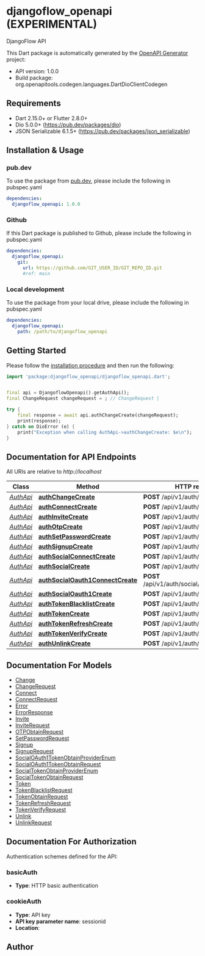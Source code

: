 # djangoflow_openapi (EXPERIMENTAL)
DjangoFlow API

This Dart package is automatically generated by the [OpenAPI Generator](https://openapi-generator.tech) project:

- API version: 1.0.0
- Build package: org.openapitools.codegen.languages.DartDioClientCodegen

## Requirements

* Dart 2.15.0+ or Flutter 2.8.0+
* Dio 5.0.0+ (https://pub.dev/packages/dio)
* JSON Serializable 6.1.5+ (https://pub.dev/packages/json_serializable)

## Installation & Usage

### pub.dev
To use the package from [pub.dev](https://pub.dev), please include the following in pubspec.yaml
```yaml
dependencies:
  djangoflow_openapi: 1.0.0
```

### Github
If this Dart package is published to Github, please include the following in pubspec.yaml
```yaml
dependencies:
  djangoflow_openapi:
    git:
      url: https://github.com/GIT_USER_ID/GIT_REPO_ID.git
      #ref: main
```

### Local development
To use the package from your local drive, please include the following in pubspec.yaml
```yaml
dependencies:
  djangoflow_openapi:
    path: /path/to/djangoflow_openapi
```

## Getting Started

Please follow the [installation procedure](#installation--usage) and then run the following:

```dart
import 'package:djangoflow_openapi/djangoflow_openapi.dart';


final api = DjangoflowOpenapi().getAuthApi();
final ChangeRequest changeRequest = ; // ChangeRequest | 

try {
    final response = await api.authChangeCreate(changeRequest);
    print(response);
} catch on DioError (e) {
    print("Exception when calling AuthApi->authChangeCreate: $e\n");
}

```

## Documentation for API Endpoints

All URIs are relative to *http://localhost*

Class | Method | HTTP request | Description
------------ | ------------- | ------------- | -------------
[*AuthApi*](doc/AuthApi.md) | [**authChangeCreate**](doc/AuthApi.md#authchangecreate) | **POST** /api/v1/auth/change/ | 
[*AuthApi*](doc/AuthApi.md) | [**authConnectCreate**](doc/AuthApi.md#authconnectcreate) | **POST** /api/v1/auth/connect/ | 
[*AuthApi*](doc/AuthApi.md) | [**authInviteCreate**](doc/AuthApi.md#authinvitecreate) | **POST** /api/v1/auth/invite/ | 
[*AuthApi*](doc/AuthApi.md) | [**authOtpCreate**](doc/AuthApi.md#authotpcreate) | **POST** /api/v1/auth/otp/ | 
[*AuthApi*](doc/AuthApi.md) | [**authSetPasswordCreate**](doc/AuthApi.md#authsetpasswordcreate) | **POST** /api/v1/auth/set-password/ | 
[*AuthApi*](doc/AuthApi.md) | [**authSignupCreate**](doc/AuthApi.md#authsignupcreate) | **POST** /api/v1/auth/signup/ | 
[*AuthApi*](doc/AuthApi.md) | [**authSocialConnectCreate**](doc/AuthApi.md#authsocialconnectcreate) | **POST** /api/v1/auth/social/connect/ | 
[*AuthApi*](doc/AuthApi.md) | [**authSocialCreate**](doc/AuthApi.md#authsocialcreate) | **POST** /api/v1/auth/social/ | 
[*AuthApi*](doc/AuthApi.md) | [**authSocialOauth1ConnectCreate**](doc/AuthApi.md#authsocialoauth1connectcreate) | **POST** /api/v1/auth/social/oauth1/connect/ | 
[*AuthApi*](doc/AuthApi.md) | [**authSocialOauth1Create**](doc/AuthApi.md#authsocialoauth1create) | **POST** /api/v1/auth/social/oauth1/ | 
[*AuthApi*](doc/AuthApi.md) | [**authTokenBlacklistCreate**](doc/AuthApi.md#authtokenblacklistcreate) | **POST** /api/v1/auth/token/blacklist/ | 
[*AuthApi*](doc/AuthApi.md) | [**authTokenCreate**](doc/AuthApi.md#authtokencreate) | **POST** /api/v1/auth/token/ | 
[*AuthApi*](doc/AuthApi.md) | [**authTokenRefreshCreate**](doc/AuthApi.md#authtokenrefreshcreate) | **POST** /api/v1/auth/token/refresh/ | 
[*AuthApi*](doc/AuthApi.md) | [**authTokenVerifyCreate**](doc/AuthApi.md#authtokenverifycreate) | **POST** /api/v1/auth/token/verify/ | 
[*AuthApi*](doc/AuthApi.md) | [**authUnlinkCreate**](doc/AuthApi.md#authunlinkcreate) | **POST** /api/v1/auth/unlink/ | 


## Documentation For Models

 - [Change](doc/Change.md)
 - [ChangeRequest](doc/ChangeRequest.md)
 - [Connect](doc/Connect.md)
 - [ConnectRequest](doc/ConnectRequest.md)
 - [Error](doc/Error.md)
 - [ErrorResponse](doc/ErrorResponse.md)
 - [Invite](doc/Invite.md)
 - [InviteRequest](doc/InviteRequest.md)
 - [OTPObtainRequest](doc/OTPObtainRequest.md)
 - [SetPasswordRequest](doc/SetPasswordRequest.md)
 - [Signup](doc/Signup.md)
 - [SignupRequest](doc/SignupRequest.md)
 - [SocialOAuth1TokenObtainProviderEnum](doc/SocialOAuth1TokenObtainProviderEnum.md)
 - [SocialOAuth1TokenObtainRequest](doc/SocialOAuth1TokenObtainRequest.md)
 - [SocialTokenObtainProviderEnum](doc/SocialTokenObtainProviderEnum.md)
 - [SocialTokenObtainRequest](doc/SocialTokenObtainRequest.md)
 - [Token](doc/Token.md)
 - [TokenBlacklistRequest](doc/TokenBlacklistRequest.md)
 - [TokenObtainRequest](doc/TokenObtainRequest.md)
 - [TokenRefreshRequest](doc/TokenRefreshRequest.md)
 - [TokenVerifyRequest](doc/TokenVerifyRequest.md)
 - [Unlink](doc/Unlink.md)
 - [UnlinkRequest](doc/UnlinkRequest.md)


## Documentation For Authorization


Authentication schemes defined for the API:
### basicAuth

- **Type**: HTTP basic authentication

### cookieAuth

- **Type**: API key
- **API key parameter name**: sessionid
- **Location**: 


## Author



